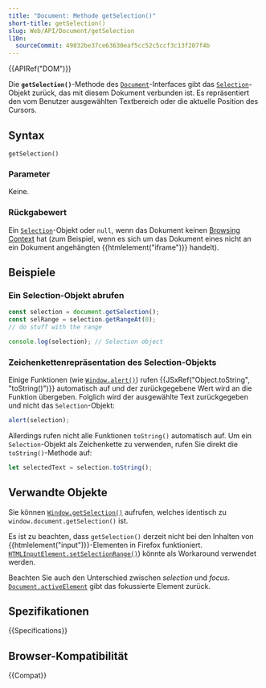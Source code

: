 ```yaml
---
title: "Document: Methode getSelection()"
short-title: getSelection()
slug: Web/API/Document/getSelection
l10n:
  sourceCommit: 49032be37ce63630eaf5cc52c5ccf3c13f207f4b
---
```


{{APIRef("DOM")}}

Die **`getSelection()`**-Methode des [`Document`](/de/docs/Web/API/Document)-Interfaces gibt das [`Selection`](/de/docs/Web/API/Selection)-Objekt zurück, das mit diesem Dokument verbunden ist. Es repräsentiert den vom Benutzer ausgewählten Textbereich oder die aktuelle Position des Cursors.

## Syntax

```js-nolint
getSelection()
```

### Parameter

Keine.

### Rückgabewert

Ein [`Selection`](/de/docs/Web/API/Selection)-Objekt oder `null`, wenn das Dokument keinen [Browsing Context](/de/docs/Glossary/Browsing_context) hat (zum Beispiel, wenn es sich um das Dokument eines nicht an ein Dokument angehängten {{htmlelement("iframe")}} handelt).

## Beispiele

### Ein Selection-Objekt abrufen

```js
const selection = document.getSelection();
const selRange = selection.getRangeAt(0);
// do stuff with the range

console.log(selection); // Selection object
```

### Zeichenkettenrepräsentation des Selection-Objekts

Einige Funktionen (wie [`Window.alert()`](/de/docs/Web/API/Window/alert)) rufen {{JSxRef("Object.toString", "toString()")}} automatisch auf und der zurückgegebene Wert wird an die Funktion übergeben. Folglich wird der ausgewählte Text zurückgegeben und nicht das `Selection`-Objekt:

```js
alert(selection);
```

Allerdings rufen nicht alle Funktionen `toString()` automatisch auf. Um ein `Selection`-Objekt als Zeichenkette zu verwenden, rufen Sie direkt die `toString()`-Methode auf:

```js
let selectedText = selection.toString();
```

## Verwandte Objekte

Sie können [`Window.getSelection()`](/de/docs/Web/API/Window/getSelection) aufrufen, welches identisch zu `window.document.getSelection()` ist.

Es ist zu beachten, dass `getSelection()` derzeit nicht bei den Inhalten von {{htmlelement("input")}}-Elementen in Firefox funktioniert.
[`HTMLInputElement.setSelectionRange()`](/de/docs/Web/API/HTMLInputElement/setSelectionRange)) könnte als Workaround verwendet werden.

Beachten Sie auch den Unterschied zwischen _selection_ und _focus_.
[`Document.activeElement`](/de/docs/Web/API/Document/activeElement) gibt das fokussierte Element zurück.

## Spezifikationen

{{Specifications}}

## Browser-Kompatibilität

{{Compat}}
